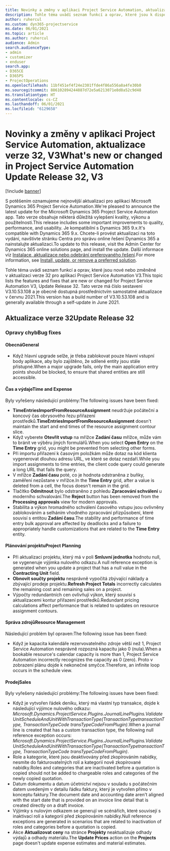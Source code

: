 ```yaml
---
title: Novinky a změny v aplikaci Project Service Automation, aktualizace verze 32, V3
description: Tohle téma uvádí seznam funkcí a oprav, které jsou k dispozici v Project Service Automation, aktualizace verze 32, V3.
author: ruhercul
ms.custom: dyn365-projectservice
ms.date: 06/01/2021
ms.topic: article
ms.author: ruhercul
audience: Admin
search.audienceType:
- admin
- customizer
- enduser
search.app:
- D365CE
- D365PS
- ProjectOperations
ms.openlocfilehash: 11bf451ef4f24e2301ffde4f86a556a8a4fe30b0
ms.sourcegitcommit: 886102894244887d72e5a6213071e8d8a52c9d48
ms.translationtype: HT
ms.contentlocale: cs-CZ
ms.lasthandoff: 06/01/2021
ms.locfileid: "6129658"
---
```

# <a name="whats-new-or-changed-in-project-service-automation-update-release-32-v3"></a><span data-ttu-id="52eac-103">Novinky a změny v aplikaci Project Service Automation, aktualizace verze 32, V3</span><span class="sxs-lookup"><span data-stu-id="52eac-103">What's new or changed in Project Service Automation Update Release 32, V3</span></span>

[!include [banner](../includes/psa-now-project-operations.md)]

<span data-ttu-id="52eac-104">S potěšením oznamujeme nejnovější aktualizaci pro aplikaci Microsoft Dynamics 365 Project Service Automation.</span><span class="sxs-lookup"><span data-stu-id="52eac-104">We're pleased to announce the latest update for the Microsoft Dynamics 365 Project Service Automation app.</span></span> <span data-ttu-id="52eac-105">Tato verze obsahuje některá důležitá vylepšení kvality, výkonu a použitelnosti.</span><span class="sxs-lookup"><span data-stu-id="52eac-105">This release includes some important improvements to quality, performance, and usability.</span></span> <span data-ttu-id="52eac-106">Je kompatibilní s Dynamics 365 9.x.</span><span class="sxs-lookup"><span data-stu-id="52eac-106">It's compatible with Dynamics 365 9.x.</span></span> <span data-ttu-id="52eac-107">Chcete-li provést aktualizaci na toto vydání, navštivte stránku Centra pro správu online řešení Dynamics 365 a nainstalujte aktualizaci.</span><span class="sxs-lookup"><span data-stu-id="52eac-107">To update to this release, visit the Admin Center for Dynamics 365 online solutions page, and install the update.</span></span> <span data-ttu-id="52eac-108">Další informace viz [Instalace, aktualizace nebo odebrání preferovaného řešení](/power-platform/admin/install-remove-preferred-solution).</span><span class="sxs-lookup"><span data-stu-id="52eac-108">For more information, see [Install, update, or remove a preferred solution](/power-platform/admin/install-remove-preferred-solution).</span></span>

<span data-ttu-id="52eac-109">Tohle téma uvádí seznam funkcí a oprav, které jsou nové nebo změněné v aktualizaci verze 32 pro aplikaci Project Service Automation V3.</span><span class="sxs-lookup"><span data-stu-id="52eac-109">This topic lists the features and fixes that are new or changed for Project Service Automation V3, Update Release 32.</span></span> <span data-ttu-id="52eac-110">Tato verze má číslo sestavení V3.10.53.108 a je obecně dostupná prostřednictvím samostatné aktualizace v červnu 2021.</span><span class="sxs-lookup"><span data-stu-id="52eac-110">This version has a build number of V3.10.53.108 and is generally available through a self-update in June 2021.</span></span>

## <a name="update-release-32"></a><span data-ttu-id="52eac-111">Aktualizace verze 32</span><span class="sxs-lookup"><span data-stu-id="52eac-111">Update Release 32</span></span>

### <a name="bug-fixes"></a><span data-ttu-id="52eac-112">Opravy chyb</span><span class="sxs-lookup"><span data-stu-id="52eac-112">Bug fixes</span></span>

#### <a name="general"></a><span data-ttu-id="52eac-113">Obecná</span><span class="sxs-lookup"><span data-stu-id="52eac-113">General</span></span>

- <span data-ttu-id="52eac-114">Když hlavní upgrade selže, je třeba zablokovat pouze hlavní vstupní body aplikace, aby bylo zajištěno, že sdílené entity jsou stále přístupné.</span><span class="sxs-lookup"><span data-stu-id="52eac-114">When a major upgrade fails, only the main application entry points should be blocked, to ensure that shared entities are still accessible.</span></span>

#### <a name="time-and-expense"></a><span data-ttu-id="52eac-115">Čas a výdaje</span><span class="sxs-lookup"><span data-stu-id="52eac-115">Time and Expense</span></span>

<span data-ttu-id="52eac-116">Byly vyřešeny následující problémy:</span><span class="sxs-lookup"><span data-stu-id="52eac-116">The following issues have been fixed:</span></span>

- <span data-ttu-id="52eac-117">**TimeEntriesImportFromResourceAssignment** neudržuje počáteční a koncový čas obrysového řezu přiřazení prostředků.</span><span class="sxs-lookup"><span data-stu-id="52eac-117">**TimeEntriesImportFromResourceAssignment** doesn't maintain the start and end times of the resource assignment contour slice.</span></span>
- <span data-ttu-id="52eac-118">Když vyberete **Otevřít vstup** na mřížce **Zadání času** mřížce, může vám to bránit ve výběru jiných formulářů.</span><span class="sxs-lookup"><span data-stu-id="52eac-118">When you select **Open Entry** on the **Time Entry** grid, you might be prevented from selecting other forms.</span></span>
- <span data-ttu-id="52eac-119">Při importu přiřazení k časovým položkám může dotaz na kód klienta vygenerovat dlouhou adresu URL, ve které se dotaz nezdaří.</span><span class="sxs-lookup"><span data-stu-id="52eac-119">While you import assignments to time entries, the client code query could generate a long URL that fails the query.</span></span>
- <span data-ttu-id="52eac-120">V mřížce **Zadání času** poté, co je hodnota odstraněna z buňky, zaměření nezůstane v mřížce.</span><span class="sxs-lookup"><span data-stu-id="52eac-120">In the **Time Entry** grid, after a value is deleted from a cell, the focus doesn't remain in the grid.</span></span>
- <span data-ttu-id="52eac-121">Tlačítko **Odmítnout** bylo odstraněno z pohledu **Zpracování schválení** u moderního schvalování.</span><span class="sxs-lookup"><span data-stu-id="52eac-121">The **Reject** button has been removed from the **Processing approvals** view for modern approvals.</span></span>
- <span data-ttu-id="52eac-122">Stabilita a výkon hromadného schválení časového vstupu jsou ovlivněny zablokováním a selháním vhodného zpracování přizpůsobení, které souvisí s entitou **Zadání času**.</span><span class="sxs-lookup"><span data-stu-id="52eac-122">The stability and performance of time entry bulk approval are affected by deadlocks and a failure to appropriately handle customizations that are related to the **Time Entry** entity.</span></span>

#### <a name="project-planning"></a><span data-ttu-id="52eac-123">Plánování projektu</span><span class="sxs-lookup"><span data-stu-id="52eac-123">Project Planning</span></span>

- <span data-ttu-id="52eac-124">Při aktualizaci projektu, který má v poli **Smluvní jednotka** hodnotu null, se vygeneruje výjimka nulového odkazu.</span><span class="sxs-lookup"><span data-stu-id="52eac-124">A null reference exception is generated when you update a project that has a null value in the **Contracting Unit** field.</span></span>
- <span data-ttu-id="52eac-125">**Obnovit součty projektu** nesprávně vypočítá zbývající náklady a zbývající prodeje projektu.</span><span class="sxs-lookup"><span data-stu-id="52eac-125">**Refresh Project Totals** incorrectly calculates the remaining cost and remaining sales on a project.</span></span>
- <span data-ttu-id="52eac-126">Výpočty redundantních cen ovlivňují výkon, který souvisí s aktualizacemi kontur přiřazení prostředků.</span><span class="sxs-lookup"><span data-stu-id="52eac-126">Redundant pricing calculations affect performance that is related to updates on resource assignment contours.</span></span>

#### <a name="resource-management"></a><span data-ttu-id="52eac-127">Správa zdrojů</span><span class="sxs-lookup"><span data-stu-id="52eac-127">Resource Management</span></span>

<span data-ttu-id="52eac-128">Následující problém byl opraven:</span><span class="sxs-lookup"><span data-stu-id="52eac-128">The following issue has been fixed:</span></span>

- <span data-ttu-id="52eac-129">Když je kapacita kalendáře rezervovatelného zdroje větší než 1, Project Service Automation nesprávně rozpozná kapacitu jako 0 (nula).</span><span class="sxs-lookup"><span data-stu-id="52eac-129">When a bookable resource's calendar capacity is more than 1, Project Service Automation incorrectly recognizes the capacity as 0 (zero).</span></span> <span data-ttu-id="52eac-130">Proto v zobrazení plánu dojde k nekonečné smyčce.</span><span class="sxs-lookup"><span data-stu-id="52eac-130">Therefore, an infinite loop occurs in the schedule view.</span></span>

#### <a name="sales"></a><span data-ttu-id="52eac-131">Prodej</span><span class="sxs-lookup"><span data-stu-id="52eac-131">Sales</span></span>

<span data-ttu-id="52eac-132">Byly vyřešeny následující problémy:</span><span class="sxs-lookup"><span data-stu-id="52eac-132">The following issues have been fixed:</span></span>

- <span data-ttu-id="52eac-133">Když je vytvořen řádek deníku, který má vlastní typ transakce, dojde k následující výjimce nulového odkazu: *Microsoft.Dynamics.ProjectService.Plugins.JournalLinePlugins.ValidateUnitScheduleAndUnitWithTransactionType(TransactionTypetransactionType, TransactionTypeCode transTypeCodeFromPlugin)*.</span><span class="sxs-lookup"><span data-stu-id="52eac-133">When a journal line is created that has a custom transaction type, the following null reference exception occurs: *Microsoft.Dynamics.ProjectService.Plugins.JournalLinePlugins.ValidateUnitScheduleAndUnitWithTransactionType(TransactionTypetransactionType, TransactionTypeCode transTypeCodeFromPlugin)*.</span></span>
- <span data-ttu-id="52eac-134">Role a kategorie, které jsou deaktivovány před zkopírováním nabídky, nesmíte do fakturovatelných rolí a kategorií nově zkopírované nabídky.</span><span class="sxs-lookup"><span data-stu-id="52eac-134">Roles and categories that are inactivated before a quotation is copied should not be added to chargeable roles and categories of the newly copied quotation.</span></span>
- <span data-ttu-id="52eac-135">Datum dokumentu a datum účetnictví nejsou v souladu s počátečním datem uvedeným v detailu řádku faktury, který je vytvořen přímo v konceptu faktury.</span><span class="sxs-lookup"><span data-stu-id="52eac-135">The document date and accounting date aren't aligned with the start date that is provided on an invoice line detail that is created directly on a draft invoice.</span></span>
- <span data-ttu-id="52eac-136">Výjimky s nulovým odkazem se generují ve scénářích, které souvisejí s inaktivací rolí a kategorií před zkopírováním nabídky.</span><span class="sxs-lookup"><span data-stu-id="52eac-136">Null reference exceptions are generated in scenarios that are related to inactivation of roles and categories before a quotation is copied.</span></span>
- <span data-ttu-id="52eac-137">Akce **Aktualizovat ceny** na stránce **Projekty** neaktualizuje odhady výdajů a odhady materiálu.</span><span class="sxs-lookup"><span data-stu-id="52eac-137">The **Update Prices** action on the **Projects** page doesn't update expense estimates and material estimates.</span></span>
